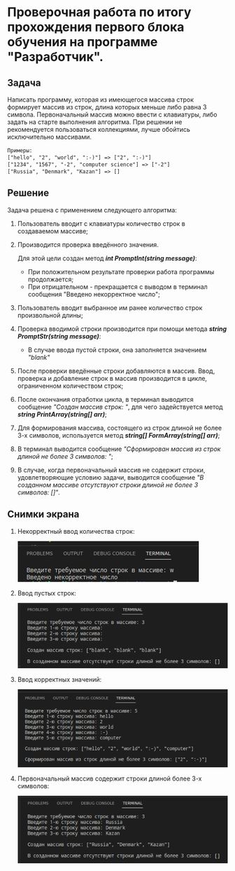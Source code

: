 # Проверочная работа по итогу прохождения первого блока обучения на программе "Разработчик".

## Задача
Написать программу, которая из имеющегося массива строк формирует массив из строк, длина которых меньше либо равна 3 символа.
Первоначальный массив можно ввести с клавиатуры, либо задать на старте выполнения алгоритма. 
При решении не рекомендуется пользоваться коллекциями, лучше обойтись исключительно массивами.

    Примеры:
    ["hello", "2", "world", ":-)"] => ["2", ":-)"]
    ["1234", "1567", "-2", "computer science"] => ["-2"]
    ["Russia", "Denmark", "Kazan"] => []

## Решение
Задача решена с применением следующего алгоритма: 
1. Пользователь вводит с клавиатуры количество строк в создаваемом массиве;
2. Производится проверка введённого значения. 
    
    Для этой цели создан метод **_int PromptInt(string message)_**:
    * При положительном результате проверки работа программы продолжается;
    * При отрицательном - прекращается с выводом в терминал сообщения "Введено некорректное число";
3. Пользователь вводит выбранное им ранее количество строк произвольной длины;
4. Проверка вводимой строки производится при помощи метода **_string PromptStr(string message)_**:
    * В случае ввода пустой строки, она заполняется значением *"blank"*
5. После проверки введённые строки добавляются в массив. Ввод, проверка и добавление строк в массив производится в цикле, ограниченном количеством строк;
6. После окончания отработки цикла, в терминал выводится сообщение *"Создан массив строк: <array>"*, для чего задействуется метод **_string PrintArray(string[] arr)_**;
7. Для формирования массива, состоящего из строк длиной не более 3-х символов, используется метод **_string[] FormArray(string[] arr)_**;
8. В терминал выводится сообщение *_"Сформирован массив из строк длиной не более 3 символов: <array>"_*;
9. В случае, когда первоначальный массив не содержит строки, удовлетворяющие условию задачи, выводится сообщение *_"В созданном массиве отсутствуют строки длиной не более 3 символов: []"_*.

## Снимки экрана
1. Некорректный ввод количества строк:

    ![Invalid input of a strings number](images/invalid_input.png)

2. Ввод пустых строк:

    ![Blank strings input](images/blank_strings.png)

3. Ввод корректных значений:

    ![Valid values input](images/valid_strings.png)

4. Первоначальный массив содержит строки длиной более 3-х символов:

    ![All strings in original array are of length greater than 3 characters](images/long_strings.png)